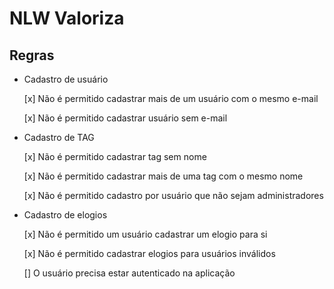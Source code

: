 # NLW Valoriza

## Regras

- Cadastro de usuário
    
    [x] Não é permitido cadastrar mais de um usuário com o mesmo e-mail

    [x] Não é permitido cadastrar usuário sem e-mail

- Cadastro de TAG

    [x] Não é permitido cadastrar tag sem nome

    [x] Não é permitido cadastrar mais de uma tag com o mesmo nome 

    [x] Não é permitido cadastro por usuário que não sejam administradores

- Cadastro de elogios

    [x] Não é permitido um usuário cadastrar um elogio para si

    [x] Não é permitido cadastrar elogios para usuários inválidos

    [] O usuário precisa estar autenticado na aplicação

